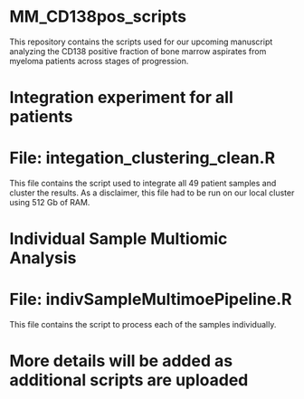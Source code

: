 # MM_CD138pos_scripts
This repository contains the scripts used for our upcoming manuscript analyzing the CD138 positive fraction of bone marrow aspirates from myeloma patients across stages of progression.

# Integration experiment for all patients
# File: integation_clustering_clean.R
This file contains the script used to integrate all 49 patient samples and cluster the results. As a disclaimer, this file had to be run on our local cluster using 512 Gb of RAM.

# Individual Sample Multiomic Analysis
# File: indivSampleMultimoePipeline.R
This file contains the script to process each of the samples individually.

# More details will be added as additional scripts are uploaded
